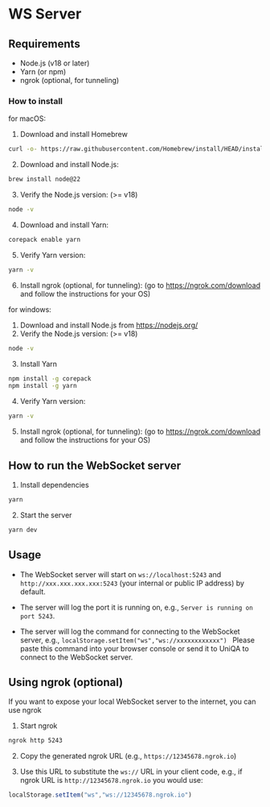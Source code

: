 # WS Server
## Requirements
- Node.js (v18 or later)
- Yarn (or npm)
- ngrok (optional, for tunneling)
### How to install 
for macOS:

1. Download and install Homebrew
```bash
curl -o- https://raw.githubusercontent.com/Homebrew/install/HEAD/install.sh | bash
```
2. Download and install Node.js:
```bash
brew install node@22
```
3. Verify the Node.js version: (>= v18)
```bash
node -v
```
4. Download and install Yarn:
```bash
corepack enable yarn
```
5. Verify Yarn version:
```bash
yarn -v
```

6. Install ngrok (optional, for tunneling):
 (go to https://ngrok.com/download and follow the instructions for your OS)

for windows:
1. Download and install Node.js from https://nodejs.org/
2. Verify the Node.js version: (>= v18)
```bash
node -v
```
3. Install Yarn
```bash
npm install -g corepack
npm install -g yarn
```
4. Verify Yarn version:
```bash
yarn -v
```
5. Install ngrok (optional, for tunneling):
 (go to https://ngrok.com/download and follow the instructions for your OS)


## How to run the WebSocket server
1. Install dependencies
```bash
yarn
```
2. Start the server
```bash
yarn dev
```

## Usage
- The WebSocket server will start on `ws://localhost:5243` and `http://xxx.xxx.xxx.xxx:5243` (your internal or public IP address) by default.

- The server will log the port it is running on, e.g., `Server is running on port 5243`.

- The server will log the command for connecting to the WebSocket server, e.g., `localStorage.setItem("ws","ws://xxxxxxxxxxxx") `
Please paste this command into your browser console or send it to UniQA to connect to the WebSocket server.


## Using ngrok (optional)
If you want to expose your local WebSocket server to the internet, you can use ngrok
1. Start ngrok
```bash
ngrok http 5243
```

2. Copy the generated ngrok URL (e.g., `https://12345678.ngrok.io`)

3. Use this URL to substitute the `ws://` URL in your client code, 
e.g., if ngrok URL is `http://12345678.ngrok.io` 
you would use:
```js
localStorage.setItem("ws","ws://12345678.ngrok.io")
```